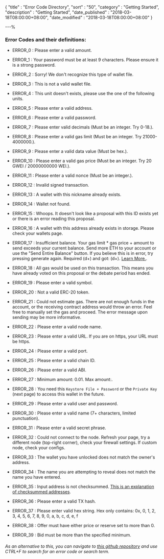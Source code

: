 {
"title"       : "Error Code Directory",
"sort"        : "50",
"category"    : "Getting Started",
"description" : "Getting Started",
"date_published" : "2018-03-18T08:00:00+08:00",
"date_modified"  : "2018-03-18T08:00:00+08:00"
}

---%

### Error Codes and their definitions:

* ERROR_0 :  Please enter a valid amount.

* ERROR_1 :  Your password must be at least 9 characters. Please ensure it is a strong password.

* ERROR_2 :  Sorry! We don't recognize this type of wallet file.

* ERROR_3 :  This is not a valid wallet file.

* ERROR_4 :  This unit doesn't exists, please use the one of the following units.

* ERROR_5 :  Please enter a valid address.

* ERROR_6 :  Please enter a valid password.

* ERROR_7 :  Please enter valid decimals (Must be an integer. Try 0-18.).

* ERROR_8 :  Please enter a valid gas limit (Must be an integer. Try 21000-4000000.).

* ERROR_9 :  Please enter a valid data value (Must be hex.).

* ERROR_10 :  Please enter a valid gas price (Must be an integer. Try 20 GWEI / 20000000000 WEI.).

* ERROR_11 :  Please enter a valid nonce (Must be an integer.).

* ERROR_12 :  Invalid signed transaction.

* ERROR_13 :  A wallet with this nickname already exists.

* ERROR_14 :  Wallet not found.

* ERROR_15 :  Whoops. It doesn't look like a proposal with this ID exists yet or there is an error reading this proposal.

* ERROR_16 :  A wallet with this address already exists in storage. Please check your wallets page.

* ERROR_17 :  Insufficient balance. Your gas limit * gas price + amount to send exceeds your current balance. Send more ETH to your account or use the "Send Entire Balance" button. If you believe this is in error, try pressing generate again. Required (d+) and got: (d+). [Learn More.](https://support.mycrypto.com/transactions/transactions-not-showing-or-pending.html).

* ERROR_18 :  All gas would be used on this transaction. This means you have already voted on this proposal or the debate period has ended.

* ERROR_19 :  Please enter a valid symbol.

* ERROR_20 :  Not a valid ERC-20 token.

* ERROR_21 :  Could not estimate gas. There are not enough funds in the account, or the receiving contract address would throw an error. Feel free to manually set the gas and proceed. The error message upon sending may be more informative.

* ERROR_22 :  Please enter a valid node name.

* ERROR_23 :  Please enter a valid URL. If you are on https, your URL must be https.

* ERROR_24 :  Please enter a valid port.

* ERROR_25 :  Please enter a valid chain ID.

* ERROR_26 :  Please enter a valid ABI.

* ERROR_27 :  Minimum amount: 0.01. Max amount:.

* ERROR_28 :  You need this `Keystore File + Password` or the `Private Key` (next page) to access this wallet in the future.

* ERROR_29 :  Please enter a valid user and password.

* ERROR_30 :  Please enter a valid name (7+ characters, limited punctuation).

* ERROR_31 :  Please enter a valid secret phrase.

* ERROR_32 :  Could not connect to the node. Refresh your page, try a different node (top-right corner), check your firewall settings. If custom node, check your configs.

* ERROR_33 :  The wallet you have unlocked does not match the owner's address.

* ERROR_34 :  The name you are attempting to reveal does not match the name you have entered.

* ERROR_35 :  Input address is not checksummed. [This is an explanation of checksummed addresses](https://support.mycrypto.com/send/not-checksummed-shows-when-i-enter-an-address.html).

* ERROR_36 :  Please enter a valid TX hash.

* ERROR_37 :  Please enter valid hex string. Hex only contains: 0x, 0, 1, 2, 3, 4, 5, 6, 7, 8, 9, 0, a, b, c, d, e, f

* ERROR_38 :  Offer must have either price or reserve set to more than 0.

* ERROR_39 :  Bid must be more than the specified minimum.

###### As an alternative to this, you can navigate to [this github repository](https://github.com/MyCryptoHQ/mycrypto.com/blob/master/app/scripts/translations/en.js) and use CTRL+F to search for an error code or search term.
